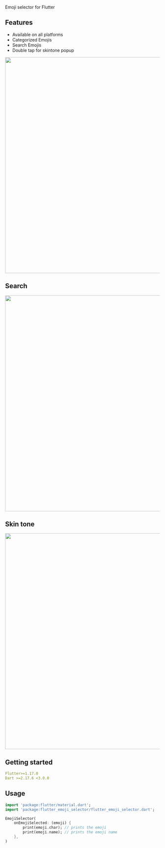 <!--
This README describes the package. If you publish this package to pub.dev,
this README's contents appear on the landing page for your package.

For information about how to write a good package README, see the guide for
[writing package pages](https://dart.dev/guides/libraries/writing-package-pages).

For general information about developing packages, see the Dart guide for
[creating packages](https://dart.dev/guides/libraries/create-library-packages)
and the Flutter guide for
[developing packages and plugins](https://flutter.dev/developing-packages).
-->

Emoji selector for Flutter

## Features

- Available on all platforms
- Categorized Emojis
- Search Emojis
- Double tap for skintone popup

<p align="center"><img src="https://github.com/Mufaddal1125/flutter-emoji-selector/blob/main/assets/emoji_selector.png?raw=true" height="700"></p>


## Search
<p align="center"><img src="https://github.com/Mufaddal1125/flutter-emoji-selector/blob/main/assets/search.png?raw=true" height="700"></p>

## Skin tone
<p align="center"><img src="https://raw.githubusercontent.com/Mufaddal1125/flutter-emoji-selector/main/assets/skintone.png" height="700"></p>

## Getting started

```yml
Flutter>=1.17.0
Dart >=2.17.6 <3.0.0
```
## Usage

```dart
import 'package:flutter/material.dart';
import 'package:flutter_emoji_selector/flutter_emoji_selector.dart';

EmojiSelector(
    onEmojiSelected: (emoji) {
        print(emoji.char); // prints the emoji
        print(emoji.name); // prints the emoji name
    },
)
```